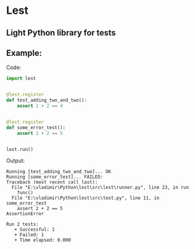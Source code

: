 # Lest

## Light Python library for tests

## Example:

Code:

```python
import lest


@lest.register
def test_adding_two_and_two():
    assert 2 + 2 == 4


@lest.register
def some_error_test():
    assert 2 + 2 == 5


lest.run()
```

Output:

```text
Running [test_adding_two_and_two]... OK
Running [some_error_test]... FAILED:
Traceback (most recent call last):
  File "E:\vladimir\Python\lest\src\lest\runner.py", line 23, in run
    func()
  File "E:\vladimir\Python\lest\src\test.py", line 11, in some_error_test
    assert 2 + 2 == 5
AssertionError

Run 2 tests:
   + Successful: 1
   + Failed: 1
   + Time elapsed: 0.000
```

